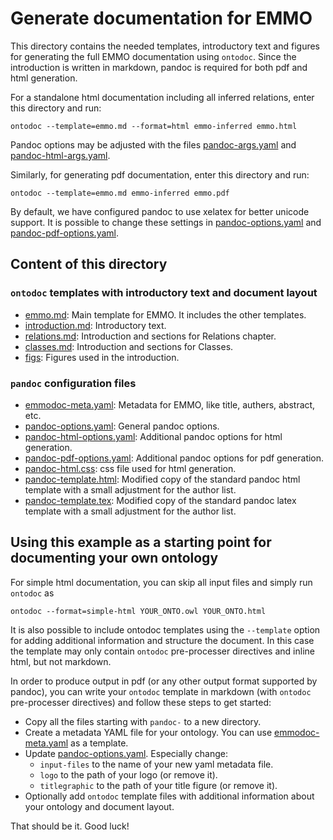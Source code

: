 # Generate documentation for EMMO

This directory contains the needed templates, introductory text and figures for generating the full EMMO documentation using `ontodoc`.
Since the introduction is written in markdown, pandoc is required for both pdf and html generation.

For a standalone html documentation including all inferred relations, enter this directory and run:

```console
ontodoc --template=emmo.md --format=html emmo-inferred emmo.html
```

Pandoc options may be adjusted with the files [pandoc-args.yaml](pandoc-args.yaml) and [pandoc-html-args.yaml](pandoc-html-args.yaml).

Similarly, for generating pdf documentation, enter this directory and run:

```console
ontodoc --template=emmo.md emmo-inferred emmo.pdf
```

By default, we have configured pandoc to use xelatex for better unicode support.
It is possible to change these settings in [pandoc-options.yaml](pandoc-options.yaml) and [pandoc-pdf-options.yaml](pandoc-pdf-options.yaml).

## Content of this directory

### `ontodoc` templates with introductory text and document layout

* [emmo.md](emmo.md): Main template for EMMO.
  It includes the other templates.
* [introduction.md](introduction.md): Introductory text.
* [relations.md](relations.md): Introduction and sections for Relations chapter.
* [classes.md](classes.md): Introduction and sections for Classes.
* [figs](figs): Figures used in the introduction.

### `pandoc` configuration files

* [emmodoc-meta.yaml](emmodoc-meta.yaml): Metadata for EMMO, like title, authers, abstract, etc.
* [pandoc-options.yaml](pandoc-options.yaml): General pandoc options.
* [pandoc-html-options.yaml](pandoc-html-options.yaml): Additional pandoc options for html generation.
* [pandoc-pdf-options.yaml](pandoc-pdf-options.yaml): Additional pandoc options for pdf generation.
* [pandoc-html.css](pandoc-html.css): css file used for html generation.
* [pandoc-template.html](pandoc-template.html): Modified copy of the standard pandoc html template with a small adjustment for the author list.
* [pandoc-template.tex](pandoc-template.tex): Modified copy of the standard pandoc latex template with a small adjustment for the author list.

## Using this example as a starting point for documenting your own ontology

For simple html documentation, you can skip all input files and simply run `ontodoc` as

```console
ontodoc --format=simple-html YOUR_ONTO.owl YOUR_ONTO.html
```

It is also possible to include ontodoc templates using the `--template` option for adding additional information and structure the document.
In this case the template may only contain `ontodoc` pre-processer directives and inline html, but not markdown.

In order to produce output in pdf (or any other output format supported by pandoc), you can write your `ontodoc` template in markdown (with `ontodoc` pre-processer directives) and follow these steps to get started:

* Copy all the files starting with `pandoc-` to a new directory.
* Create a metadata YAML file for your ontology.
  You can use [emmodoc-meta.yaml](emmodoc-meta.yaml) as a template.
* Update [pandoc-options.yaml](pandoc-options.yaml).
  Especially change:
  * `input-files` to the name of your new yaml metadata file.
  * `logo` to the path of your logo (or remove it).
  * `titlegraphic` to the path of your title figure (or remove it).
* Optionally add `ontodoc` template files with additional information about your ontology and document layout.

That should be it.
Good luck!
